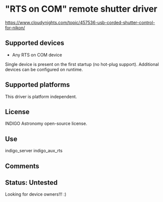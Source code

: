 # "RTS on COM" remote shutter driver

https://www.cloudynights.com/topic/457536-usb-corded-shutter-control-for-nikon/

## Supported devices
* Any RTS on COM device

Single device is present on the first startup (no hot-plug support). Additional devices can be configured on runtime.

## Supported platforms

This driver is platform independent.

## License

INDIGO Astronomy open-source license.

## Use

indigo_server indigo_aux_rts

## Comments

## Status: Untested

Looking for device owners!!! :)
